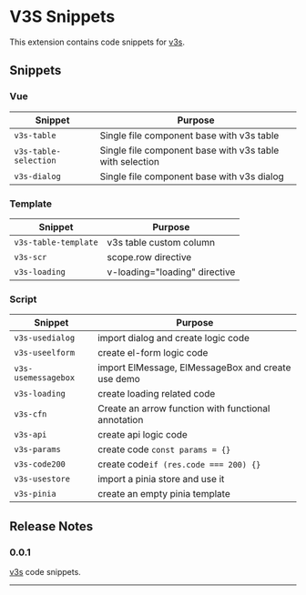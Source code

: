 # V3S Snippets

This extension contains code snippets for [v3s](https://github.com/wangyupo/v3s).

## Snippets

### Vue

| Snippet               | Purpose                                                  |
| --------------------- | -------------------------------------------------------- |
| `v3s-table`           | Single file component base with v3s table                |
| `v3s-table-selection` | Single file component base with v3s table with selection |
| `v3s-dialog`          | Single file component base with v3s dialog               |

### Template

| Snippet              | Purpose                       |
| -------------------- | ----------------------------- |
| `v3s-table-template` | v3s table custom column       |
| `v3s-scr`            | scope.row directive           |
| `v3s-loading`        | v-loading="loading" directive |

### Script

| Snippet             | Purpose                                             |
| ------------------- | --------------------------------------------------- |
| `v3s-usedialog`     | import dialog and create logic code                 |
| `v3s-useelform`     | create el-form logic code                           |
| `v3s-usemessagebox` | import ElMessage, ElMessageBox and create use demo  |
| `v3s-loading`       | create loading related code                         |
| `v3s-cfn`           | Create an arrow function with functional annotation |
| `v3s-api`           | create api logic code                               |
| `v3s-params`        | create code `const params = {}`                     |
| `v3s-code200`       | create code`if (res.code === 200) {}`               |
| `v3s-usestore`      | import a pinia store and use it                     |
| `v3s-pinia`         | create an empty pinia template                      |

## Release Notes

### 0.0.1

[v3s](https://github.com/wangyupo/v3s) code snippets.

---
